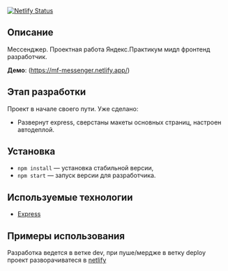 [![Netlify
Status](https://api.netlify.com/api/v1/badges/9aaef7de-1e5d-4fda-bc39-faa10a68b35b/deploy-status)](https://app.netlify.com/sites/mf-messenger/deploys)

## Описание

Мессенджер. Проектная работа Яндекс.Практикум мидл фронтенд разработчик.

**Демо**: (https://mf-messenger.netlify.app/)

## Этап разработки

Проект в начале своего пути. Уже сделано:

- Развернут express, сверстаны макеты основных страниц, настроен автодеплой.

## Установка

- `npm install` — установка стабильной версии,
- `npm start` — запуск версии для разработчика.

## **Используемые технологии**

- [Express](https://expressjs.com/ru/)

## **Примеры использования**

Разработка ведется в ветке dev, при пуше/мердже в ветку deploy проект разворачиватеся в [netlify](https://mf-messenger.netlify.app/)
